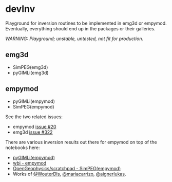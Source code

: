 # devInv

Playground for inversion routines to be implemented in emg3d or empymod.
Eventually, everything should end up in the packages or their galleries.

*WARNING: Playground; unstable, untested, not fit for production.*

## emg3d

- SimPEG(emg3d)
- pyGIMLi(emg3d)


## empymod

- pyGIMLi(empymod)
- SimPEG(empymod)


See the two related issues:
- empymod [issue #20](https://github.com/emsig/empymod/issues/20)
- emg3d [issue #322](https://github.com/emsig/emg3d/issues/322)


There are various inversion results out there for empymod on top of the
notebooks here:
- [pyGIMLi(empymod)](https://github.com/gimli-org/transform2021/blob/main/6_Inversion_with_any_forward_operator.ipynb)
- [wbi - empymod](https://github.com/WouterDls/1D-wavelet-based-inversion/blob/main/examples/scripts/example_empymod.py)
- [OpenGeophysics/scratchpad - SimPEG(empymod)](https://github.com/OpenGeophysics/scratchpad)
- Works of [@WouterDls](https://github.com/WouterDls),
  [@mariacarrizo](https://github.com/mariacarrizo),
  [@aignerlukas](https://github.com/aignerlukas).
